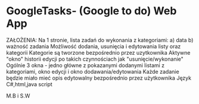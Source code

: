 # GoogleTasks- (Google to do) Web App
ZAŁOŻENIA:
Na 1 stronie, lista zadań do wykonania z kategoriami:
a) data
b) ważność zadania
Możliwość dodania, usunięcia i edytowania listy oraz kategorii
Kategorie są tworzone bezpośrednio przez uzytkownika 
Aktywne "okno" historii edycji po takich czynnościach jak "usunięcie/wykonanie"
Ogólnie 3 okna - jedno główne z pokazanymi dodanymi listami z kategoriami, okno edycji i okno dodawania/edytowania
Każde zadanie będzie miało mieć opis edytowalny bezpośrednio przez użytkownika 
Język C#,html,java script

M.B i S.W
